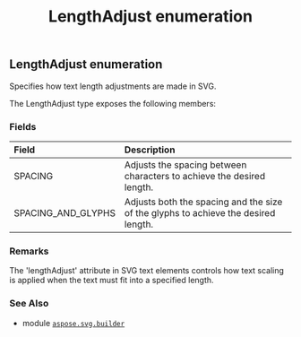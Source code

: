 ﻿---
title: LengthAdjust enumeration
second_title: Aspose.SVG for Python via .NET API References
description: 
type: docs
weight: 1550
url: /python-net/aspose.svg.builder/lengthadjust/
is_root: false
---

## LengthAdjust enumeration

Specifies how text length adjustments are made in SVG.



The LengthAdjust type exposes the following members:

### Fields
| Field | Description |
| :- | :- |
| SPACING | Adjusts the spacing between characters to achieve the desired length. |
| SPACING_AND_GLYPHS | Adjusts both the spacing and the size of the glyphs to achieve the desired length. |



### Remarks 


The 'lengthAdjust' attribute in SVG text elements controls how text scaling is applied when the text must fit into a specified length.

### See Also
* module [`aspose.svg.builder`](..)
